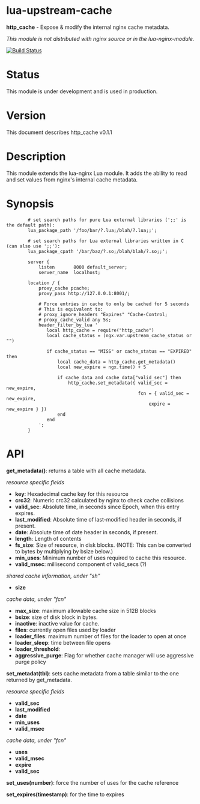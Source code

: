 lua-upstream-cache
==================

**http_cache** - Expose & modify the internal nginx cache metadata.

_This module is not distributed with nginx source or in the lua-nginx-module._

[![Build Status](https://travis-ci.org/sapo/lua-upstream-cache-nginx-module.svg?branch=master)](https://travis-ci.org/sapo/lua-upstream-cache-nginx-module)

Status
======

This module is under development and is used in production.

Version
=======

This document describes http_cache v0.1.1

Description
===========

This module extends the lua-nginx Lua module. It adds the ability to read
and set values from nginx's internal cache metadata.

Synopsis
========
```
        # set search paths for pure Lua external libraries (';;' is the default path):
        lua_package_path '/foo/bar/?.lua;/blah/?.lua;;';

        # set search paths for Lua external libraries written in C (can also use ';;'):
        lua_package_cpath '/bar/baz/?.so;/blah/blah/?.so;;';

        server {
            listen       8000 default_server;
            server_name  localhost;

        location / {
            proxy_cache pcache;
            proxy_pass http://127.0.0.1:8001/;

            # Force entries in cache to only be cached for 5 seconds
            # This is equivalent to:
            # proxy_ignore_headers "Expires" "Cache-Control;
            # proxy_cache_valid any 5s;
            header_filter_by_lua '
               local http_cache = require("http_cache")
               local cache_status = (ngx.var.upstream_cache_status or "")

               if cache_status == "MISS" or cache_status == "EXPIRED" then
                   local cache_data = http_cache.get_metadata()
                   local new_expire = ngx.time() + 5

                   if cache_data and cache_data["valid_sec"] then
                       http_cache.set_metadata({ valid_sec = new_expire,
                                                 fcn = { valid_sec = new_expire,
                                                     expire = new_expire } })
                   end
               end
            ';
        }
```
API
===

**get_metadata()**: returns a table with all cache metadata.

_resource specific fields_

* **key**: Hexadecimal cache key for this resource
* **crc32**: Numeric crc32 calculated by nginx to check cache collisions
* **valid_sec**: Absolute time, in seconds since Epoch, when this entry expires.
* **last_modified**: Absolute time of last-modified header in seconds, if present.
* **date**: Absolute time of date header in seconds, if present.
* **length**: Length of contents
* **fs_size**: Size of resource, in disk blocks. (NOTE: This can be converted to bytes by multiplying by bsize below.)
* **min_uses**: Minimum number of uses required to cache this resource.
* **valid_msec**: millisecond component of valid_secs (?)

_shared cache information, under "sh"_

* **size**
        
_cache data, under "fcn"_

* **max_size**: maximum allowable cache size in 512B blocks
* **bsize**: size of disk block in bytes.
* **inactive**: inactive value for cache.
* **files**: currently open files used by loader
* **loader_files**: maximum number of files for the loader to open at once
* **loader_sleep**: time between file opens
* **loader_threshold**:
* **aggressive_purge**: Flag for whether cache manager will use aggressive purge policy

**set_metadat(tbl)**: sets cache metadata from a table similar to the one returned by get_metadata.

_resource specific fields_

* **valid_sec**
* **last_modified**
* **date**
* **min_uses**
* **valid_msec**
    
_cache data, under "fcn"_

* **uses**
* **valid_msec**
* **expire**
* **valid_sec**

**set_uses(number)**: force the number of uses for the cache reference

**set_expires(timestamp)**: for the time to expires
